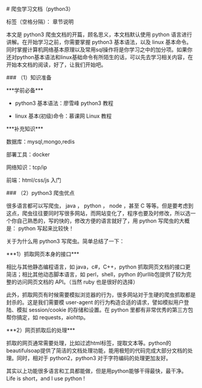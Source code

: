 \# 爬虫学习文档（python3）



标签（空格分隔）： 章节说明



本文是 python3 爬虫文档的开篇，顾名思义，本文档默认使用 python 语言进行讲解。在开始学习之前，你需要掌握 python3 基本语法，以及 linux 基本命令。同时掌握计算机网络基本原理以及常用sql操作将是你学习之中的加分项。如果你还对python基本语法和linux基础命令有所陌生的话，可以先去学习相关内容，在开始本文档的阅读，好了，让我们开始吧。





\#\#\# （1）知识准备



\*\*\*学前必备\*\*\*



 - python3 基本语法：廖雪峰 python3 教程

 - linux 基本\(初级\)命令：慕课网 Linux 教程



\*\*\*补充知识\*\*\*



数据库：mysql,mongo,redis

部署工具：docker

网络知识：tcp/ip

前端：html/css/js 入门



\#\#\# （2）python3 爬虫优点

很多语言都可以写爬虫， java ， python ， node ，甚至 C 等等。但是要考虑到这点，爬虫往往要同时写很多网站，而网站变化了，程序也要及时修改，所以选一个你自己熟悉的，写的快的，修改方便的语言就好了，用 python 写爬虫的大概是： python 写起来比较快！



关于为什么用 python3 写爬虫。简单总结了一下：



\*\*\*1）抓取网页本身的接口\*\*\*

相比与其他静态编程语言，如 java，c\#，C++，python 抓取网页文档的接口更简洁；相比其他动态脚本语言，如 perl，shell，python 的urllib包提供了较为完整的访问网页文档的 API。（当然 ruby 也是很好的选择）



此外，抓取网页有时候需要模拟浏览器的行为，很多网站对于生硬的爬虫抓取都是封杀的。这是我们需要模 user-agent 的行为构造合适的请求，譬如模拟用户登陆、模拟 session/cookie 的存储和设置。在 python 里都有非常优秀的第三方包帮你搞定，如 requests，aiohttp。



\*\*\*2）网页抓取后的处理\*\*\*

抓取的网页通常需要处理，比如过滤html标签，提取文本等。python的beautifulsoap提供了简洁的文档处理功能，能用极短的代码完成大部分文档的处理。同时，相对于 python2，python3 对于字符编码的处理更加友好。



其实以上功能很多语言和工具都能做，但是用python能够干得最快，最干净。Life is short，and I use python !

